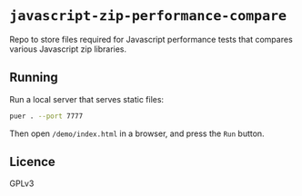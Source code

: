 # `javascript-zip-performance-compare`

Repo to store files required for Javascript performance tests
that compares various Javascript zip libraries.

## Running

Run a local server that serves static files:

```bash
puer . --port 7777
```

Then open `/demo/index.html` in a browser,
and press the `Run` button.

## Licence

GPLv3
